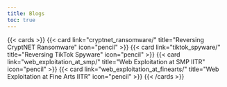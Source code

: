 ```yaml
---
title: Blogs
toc: true
---
```


{{< cards >}}
  {{< card link="cryptnet_ransomware/" title="Reversing CryptNET Ransomware" icon="pencil" >}}
  {{< card link="tiktok_spyware/" title="Reversing TikTok Spyware" icon="pencil" >}}
  {{< card link="web_exploitation_at_smp/" title="Web Exploitation at SMP IITR" icon="pencil" >}}
  {{< card link="web_exploitation_at_finearts/" title="Web Exploitation at Fine Arts IITR" icon="pencil" >}}
{{< /cards >}}